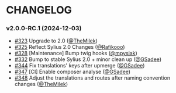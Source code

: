 # CHANGELOG

### v2.0.0-RC.1 (2024-12-03)

- [#323](https://github.com/Sylius/InvoicingPlugin/issues/323) Upgrade to 2.0 ([@TheMilek](https://github.com/TheMilek))
- [#325](https://github.com/Sylius/InvoicingPlugin/issues/325) Reflect Sylius 2.0 Changes ([@Rafikooo](https://github.com/Rafikooo))
- [#328](https://github.com/Sylius/InvoicingPlugin/issues/328) [Maintenance] Bump twig hooks ([@mpysiak](https://github.com/mpysiak))
- [#332](https://github.com/Sylius/InvoicingPlugin/issues/332) Bump to stable Sylius 2.0 + minor clean up ([@GSadee](https://github.com/GSadee))
- [#344](https://github.com/Sylius/InvoicingPlugin/issues/344) Fix translations' keys after upmerge ([@GSadee](https://github.com/GSadee))
- [#347](https://github.com/Sylius/InvoicingPlugin/issues/347) [CI] Enable composer analyse ([@GSadee](https://github.com/GSadee))
- [#348](https://github.com/Sylius/InvoicingPlugin/issues/348) Adjust the translations and routes after naming convention changes ([@TheMilek](https://github.com/TheMilek))
